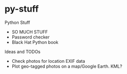 # py-stuff
 Python Stuff

* SO MUCH STUFF
* Password checker
* Black Hat Python book

Ideas and TODOs

* Check photos for location EXIF data
* Plot geo-tagged photos on a map/Google Earth. KML?

